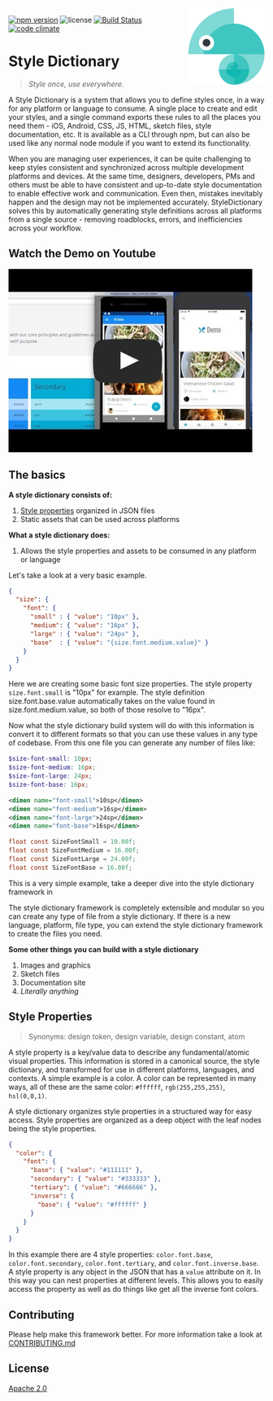 <img src="assets/logo.png" alt="Style Dictionary logo" title="StyleDictionary" width="150" align="right" />

[![npm version](https://img.shields.io/npm/v/style-dictionary.svg?style=flat-square)](https://badge.fury.io/js/style-dictionary)
![license](https://img.shields.io/npm/l/style-dictionary.svg?style=flat-square)
[![Build Status](https://img.shields.io/travis/amzn/style-dictionary.svg?style=flat-square)](https://travis-ci.org/amzn/style-dictionary)
[![code climate](https://img.shields.io/codeclimate/github/amzn/style-dictionary.svg?style=flat-square)](https://codeclimate.com/github/amzn/style-dictionary)

# Style Dictionary
> *Style once, use everywhere.*

A Style Dictionary is a system that allows you to define styles once, in a way for any platform or language to consume. A single place to create and edit your styles, and a single command exports these rules to all the places you need them - iOS, Android, CSS, JS, HTML, sketch files, style documentation, etc. It is available as a CLI through npm, but can also be used like any normal node module if you want to extend its functionality.

When you are managing user experiences, it can be quite challenging to keep styles consistent and synchronized across multiple development platforms and devices.  At the same time, designers, developers, PMs and others must be able to have consistent and up-to-date style documentation to enable effective work and communication.  Even then, mistakes inevitably happen and the design may not be implemented accurately.  StyleDictionary solves this by automatically generating style definitions across all platforms from a single source - removing roadblocks, errors, and inefficiencies across your workflow.

## Watch the Demo on Youtube
[![Watch the video](/images/fake_player.png)](http://youtu.be/1HREvonfqhY)

## The basics
__A style dictionary consists of:__
1. [Style properties](#style-properties) organized in JSON files
1. Static assets that can be used across platforms

__What a style dictionary does:__
1. Allows the style properties and assets to be consumed in any platform or language

Let's take a look at a very basic example.

```json
{
  "size": {
    "font": {
      "small" : { "value": "10px" },
      "medium": { "value": "16px" },
      "large" : { "value": "24px" },
      "base"  : { "value": "{size.font.medium.value}" }
    }
  }
}
```

Here we are creating some basic font size properties. The style property `size.font.small` is "10px" for example. The style definition size.font.base.value automatically takes on the value found in size.font.medium.value, so both of those resolve to "16px".

Now what the style dictionary build system will do with this information is convert it to different formats so that you can use these values in any type of codebase. From this one file you can generate any number of files like:

```scss
$size-font-small: 10px;
$size-font-medium: 16px;
$size-font-large: 24px;
$size-font-base: 16px;
```

```xml
<dimen name="font-small">10sp</dimen>
<dimen name="font-medium">16sp</dimen>
<dimen name="font-large">24sp</dimen>
<dimen name="font-base">16sp</dimen>
```

```objectivec
float const SizeFontSmall = 10.00f;
float const SizeFontMedium = 16.00f;
float const SizeFontLarge = 24.00f;
float const SizeFontBase = 16.00f;
```

This is a very simple example, take a deeper dive into the style dictionary framework in

The style dictionary framework is completely extensible and modular so you can create any type of file from a style dictionary.
If there is a new language, platform, file type, you can extend the style dictionary framework to create the files you need.

__Some other things you can build with a style dictionary__
1. Images and graphics
1. Sketch files
1. Documentation site
1. _Literally anything_


## Style Properties

> Synonyms: design token, design variable, design constant, atom

A style property is a key/value data to describe any fundamental/atomic visual properties. This information is stored in a canonical
source, the style dictionary, and transformed for use in different platforms, languages, and contexts. A simple example is a color.
A color can be represented in many ways, all of these are the same color: `#ffffff`, `rgb(255,255,255)`, `hsl(0,0,1)`.

A style dictionary organizes style properties in a structured way for easy access. Style properties are organized as a deep object
with the leaf nodes being the style properties.

```json
{
  "color": {
    "font": {
      "base": { "value": "#111111" },
      "secondary": { "value": "#333333" },
      "tertiary": { "value": "#666666" },
      "inverse": {
        "base": { "value": "#ffffff" }
      }
    }
  }
}
```

In this example there are 4 style properties: `color.font.base`, `color.font.secondary`, `color.font.tertiary`, and `color.font.inverse.base`.
A style property is any object in the JSON that has a `value` attribute on it. In this way you can nest properties at different levels.
This allows you to easily access the property as well as do things like get all the inverse font colors.


## Contributing

Please help make this framework better. For more information take a look at [CONTRIBUTING.md](https://github.com/amzn/style-dictionary/blob/master/CONTRIBUTING.md)


## License

[Apache 2.0](https://github.com/amzn/style-dictionary/blob/master/LICENSE)
